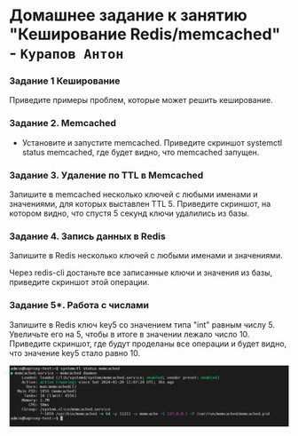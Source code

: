 # Домашнее задание к занятию "Кеширование Redis/memcached" - `Курапов Антон`

### Задание 1 Кеширование
Приведите примеры проблем, которые может решить кеширование.


### Задание 2. Memcached
* Установите и запустите memcached.
 Приведите скриншот systemctl status memcached, где будет видно, что memcached запущен.

### Задание 3. Удаление по TTL в Memcached
Запишите в memcached несколько ключей с любыми именами и значениями, для которых выставлен TTL 5.
Приведите скриншот, на котором видно, что спустя 5 секунд ключи удалились из базы.

### Задание 4. Запись данных в Redis
Запишите в Redis несколько ключей с любыми именами и значениями.

Через redis-cli достаньте все записанные ключи и значения из базы, приведите скриншот этой операции.


### Задание 5*. Работа с числами
Запишите в Redis ключ key5 со значением типа "int" равным числу 5. Увеличьте его на 5, чтобы в итоге в значении лежало число 10.
Приведите скриншот, где будут проделаны все операции и будет видно, что значение key5 стало равно 10.
   
![alt text](https://github.com/AntonKurapov66/redis-hw/blob/main/img/1.PNG)





